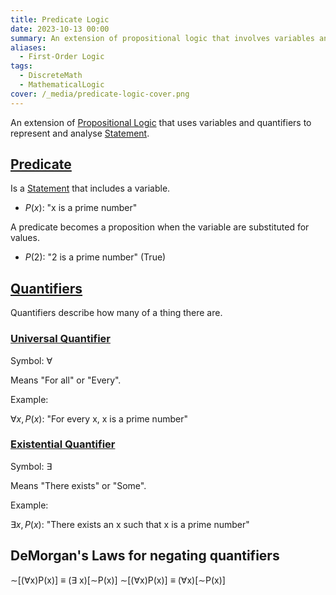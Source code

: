 ```yaml
---
title: Predicate Logic
date: 2023-10-13 00:00
summary: An extension of propositional logic that involves variables and quantifiers.
aliases:
  - First-Order Logic
tags:
  - DiscreteMath
  - MathematicalLogic
cover: /_media/predicate-logic-cover.png
---
```


An extension of [Propositional Logic](propositional-logic.md) that uses variables and quantifiers to represent and analyse [Statement](logical-statement.md).

## [Predicate](predicate.md)

Is a [Statement](logical-statement.md) that includes a variable.

* $P(x)$: "x is a prime number"

A predicate becomes a proposition when the variable are substituted for values.

* $P(2)$: "2 is a prime number" (True)

## [Quantifiers](../journal/permanent/logical-quantifiers.md)

Quantifiers describe how many of a thing there are.

### [Universal Quantifier](universal-quantifier.md)

Symbol: $\forall$

Means "For all" or "Every".

Example:

$\forall x, P(x)$: "For every x, x is a prime number"

### [Existential Quantifier](existential-quantifier.md)

Symbol: $\exists$

Means "There exists" or "Some".

Example:

$\exists x, P(x)$: "There exists an x such that x is a prime number"

## DeMorgan's Laws for negating quantifiers

 ∼[(∀x)P(x)] ≡ (∃ x)[∼P(x)]
 ∼[(∀x)P(x)] ≡ (∀x)[∼P(x)]
